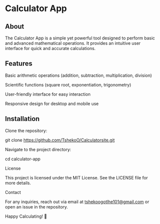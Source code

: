 # Calculator App

## About

The Calculator App is a simple yet powerful tool designed to perform basic and advanced mathematical operations. It provides an intuitive user interface for quick and accurate calculations.

## Features

Basic arithmetic operations (addition, subtraction, multiplication, division)

Scientific functions (square root, exponentiation, trigonometry)

User-friendly interface for easy interaction

Responsive design for desktop and mobile use

## Installation

Clone the repository:

git clone https://github.com/TshekoO/Calculatorsite.git

Navigate to the project directory:

cd calculator-app



License

This project is licensed under the MIT License. See the LICENSE file for more details.

Contact

For any inquiries, reach out via email at tshekoogotlhe101@gmail.com or open an issue in the repository.

Happy Calculating! 🧮


